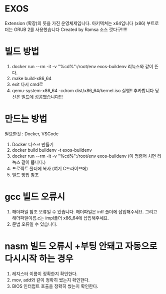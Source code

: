 # EXOS
Extension (확장)의 뜻을 가진 운영체제입니다. 아키텍쳐는 x64입니다 (x86) 부트로더는 GRUB 2를 사용했습니다
Created by Ramsa
소스 깟다구!!!!!

# 빌드 방법
1. docker run --rm -it -v "%cd%":/root/env exos-buildenv
리눅스와 같이 뜬다.
2. make build-x86_64
3. exit
다시 cmd로
4. qemu-system-x86_64 -cdrom dist/x86_64/kernel.iso
실행!!
추카합니다 당신은 빌드에 성공했습니다!!!
# 만드는 방법
필요한것 : Docker, VSCode
1. Docker 디스크 만들기
2. docker build buildenv -t exos-buildenv
3. docker run --rm -it -v "%cd%":/root/env exos-buildenv (이 명령어 치면 리눅스 같이 뜹니다.)
4. 프로젝트 폴더에 복사 (여기 C드라이브에)
5. 빌드 방법 참조
# gcc 빌드 오류시
1. 해더파일 참조 오류일 수 있습니다. 해더파일은 intf 폴더에 삽입해주세요. 그리고 해더파일이름.c는 impl폴더 x86_64에 삽입해주세요.
2. 문법 오류일 수 있습니다.
# nasm 빌드 오류시 +부팅 안돼고 자동으로 다시시작 하는 경우
1. 레지스터 이름이 정확한지 확인한다.
2. mov, add와 같이 정확히 썼는지 확인한다.
3. BIOS 인터럽트 호출을 정확히 썼는지 확인한다.
